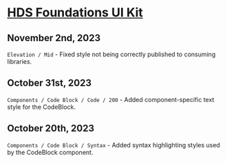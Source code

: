 # [HDS Foundations UI Kit](https://www.figma.com/design/uX4OEaJQdWfzULADchjAeN/HDS-Foundations-v2.0?m=auto&node-id=2916-4&t=vnWfSubCHQU6J1U3-1)

## November 2nd, 2023

`Elevation / Mid` - Fixed style not being correctly published to consuming libraries.

## October 31st, 2023

`Components / Code Block / Code / 200` - Added component-specific text style for the CodeBlock.

## October 20th, 2023

`Components / Code Block / Syntax` - Added syntax highlighting styles used by the CodeBlock component.
